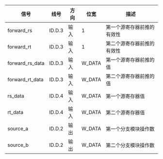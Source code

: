 | 信号            | 线号   | 方向 | 位宽   | 描述                       |
| --------------- | ------ | ---- | ------ | -------------------------- |
| forward_rs      | ID.D.3 | 输入 | 1      | 第一个源寄存器前推的有效性 |
| forward_rt      | ID.D.3 | 输入 | 1      | 第二个源寄存器前推的有效性 |
| forward_rs_data | ID.D.3 | 输入 | W_DATA | 第一个源寄存器前推的值     |
| forward_rt_data | ID.D.3 | 输入 | W_DATA | 第二个源寄存器前推的值     |
| rs_data         | ID.D.4 | 输入 | W_DATA | 第一个源寄存器值           |
| rt_data         | ID.D.4 | 输入 | W_DATA | 第二个源寄存器值           |
| source_a        | ID.D.2 | 输出 | W_DATA | 第一个分支模块操作数       |
| source_b        | ID.D.2 | 输出 | W_DATA | 第二个分支模块操作数       |

